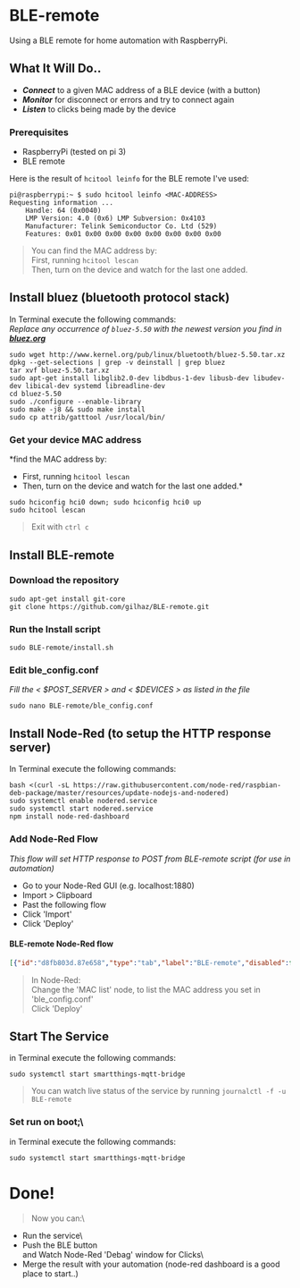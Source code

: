 # BLE-remote

Using a BLE remote for home automation with RaspberryPi.

## What It Will Do..

- ***Connect*** to a given MAC address of a BLE device (with a button)
- ***Monitor*** for disconnect or errors and try to connect again
- ***Listen*** to clicks being made by the device

### Prerequisites
- RaspberryPi (tested on pi 3)
- BLE remote

Here is the result of ```hcitool leinfo``` for the BLE remote I've used:
```shell
pi@raspberrypi:~ $ sudo hcitool leinfo <MAC-ADDRESS>
Requesting information ...
	Handle: 64 (0x0040)
	LMP Version: 4.0 (0x6) LMP Subversion: 0x4103
	Manufacturer: Telink Semiconductor Co. Ltd (529)
	Features: 0x01 0x00 0x00 0x00 0x00 0x00 0x00 0x00
```
>You can find the MAC address by:\
First, running ```hcitool lescan```\
Then, turn on the device and watch for the last one added.

## Install bluez (bluetooth protocol stack)
In Terminal execute the following commands:\
*Replace any occurrence of ```bluez-5.50``` with the newest version you find in* ***[bluez.org](http://www.bluez.org/download/)***

```shell
sudo wget http://www.kernel.org/pub/linux/bluetooth/bluez-5.50.tar.xz
dpkg --get-selections | grep -v deinstall | grep bluez
tar xvf bluez-5.50.tar.xz
sudo apt-get install libglib2.0-dev libdbus-1-dev libusb-dev libudev-dev libical-dev systemd libreadline-dev
cd bluez-5.50
sudo ./configure --enable-library
sudo make -j8 && sudo make install
sudo cp attrib/gatttool /usr/local/bin/
```

### Get your device MAC address  
*find the MAC address by:
- First, running ```hcitool lescan```
- Then, turn on the device and watch for the last one added.*
```shell
sudo hciconfig hci0 down; sudo hciconfig hci0 up
sudo hcitool lescan
```
>Exit with ```ctrl c```

## Install BLE-remote
### Download the repository
```shell
sudo apt-get install git-core
git clone https://github.com/gilhaz/BLE-remote.git
```

### Run the Install script
```shell
sudo BLE-remote/install.sh
```

### Edit ble_config.conf
*Fill the < $POST_SERVER > and < $DEVICES > as listed in the file*
```shell
sudo nano BLE-remote/ble_config.conf
```

## Install Node-Red (to setup the HTTP response server)
In Terminal execute the following commands:
```shell
bash <(curl -sL https://raw.githubusercontent.com/node-red/raspbian-deb-package/master/resources/update-nodejs-and-nodered)
sudo systemctl enable nodered.service
sudo systemctl start nodered.service
npm install node-red-dashboard
```
### Add Node-Red Flow
*This flow will set HTTP response to POST from BLE-remote script (for use in automation)*
- Go to your Node-Red GUI (e.g. localhost:1880)
- Import > Clipboard
- Past the following flow
- Click 'Import'
- Click 'Deploy'

#### BLE-remote Node-Red flow
```json
[{"id":"d8fb803d.87e658","type":"tab","label":"BLE-remote","disabled":false,"info":""},{"id":"aac8f684.b0a22","type":"http in","z":"d8fb803d.87e658","name":"","url":"/BLE-remote","method":"post","upload":false,"swaggerDoc":"","x":90,"y":160,"wires":[["93c4ad11.7d4358","660362d6.eae364","393ae75d.74d858"]]},{"id":"f872ad39.b958f","type":"debug","z":"d8fb803d.87e658","name":"Clicks","active":true,"tosidebar":true,"console":false,"tostatus":false,"complete":"payload","targetType":"msg","x":610,"y":140,"wires":[]},{"id":"93c4ad11.7d4358","type":"http response","z":"d8fb803d.87e658","name":"http responce","statusCode":"","headers":{},"x":340,"y":100,"wires":[]},{"id":"238d1384.d32314","type":"change","z":"d8fb803d.87e658","name":"\"Device2\".clicks","rules":[{"t":"set","p":"payload","pt":"msg","to":"payload.clicks","tot":"msg"}],"action":"","property":"","from":"","to":"","reg":false,"x":460,"y":180,"wires":[["7f1ac3fe.096ccc"]]},{"id":"dd6282b0.10742","type":"change","z":"d8fb803d.87e658","name":"\"Device1\".clicks","rules":[{"t":"set","p":"payload","pt":"msg","to":"payload.clicks","tot":"msg"}],"action":"","property":"","from":"","to":"","reg":false,"x":460,"y":140,"wires":[["f872ad39.b958f"]]},{"id":"7f1ac3fe.096ccc","type":"debug","z":"d8fb803d.87e658","name":"Clicks","active":true,"tosidebar":true,"console":false,"tostatus":false,"complete":"payload","targetType":"msg","x":610,"y":180,"wires":[]},{"id":"660362d6.eae364","type":"switch","z":"d8fb803d.87e658","name":"MAC list","property":"payload.mac_address","propertyType":"msg","rules":[{"t":"eq","v":"11:11:11:11:11:11","vt":"str"},{"t":"eq","v":"22:22:22:22:22:22","vt":"str"},{"t":"else"}],"checkall":"true","repair":false,"outputs":3,"x":280,"y":160,"wires":[["dd6282b0.10742"],["238d1384.d32314"],["9185a6f7.b36e4"]]},{"id":"393ae75d.74d858","type":"debug","z":"d8fb803d.87e658","name":"full JSON","active":true,"tosidebar":true,"console":false,"tostatus":false,"complete":"payload","targetType":"msg","x":320,"y":60,"wires":[]},{"id":"9185a6f7.b36e4","type":"debug","z":"d8fb803d.87e658","name":"Debug","active":false,"tosidebar":true,"console":false,"tostatus":false,"complete":"payload","targetType":"msg","x":430,"y":220,"wires":[]}]
```
>In Node-Red:\
Change the 'MAC list' node, to list the MAC address you set in 'ble_config.conf'\
Click 'Deploy'

## Start The Service
in Terminal execute the following commands:
```shell
sudo systemctl start smartthings-mqtt-bridge
```
>You can watch live status of the service by running ```journalctl -f -u BLE-remote```

### Set run on boot;\
in Terminal execute the following commands:
```shell
sudo systemctl start smartthings-mqtt-bridge
```

# Done!
> Now you can:\
- Run the service\
- Push the BLE button\
and Watch Node-Red 'Debag' window for Clicks\
- Merge the result with your automation (node-red dashboard is a good place to start..)
